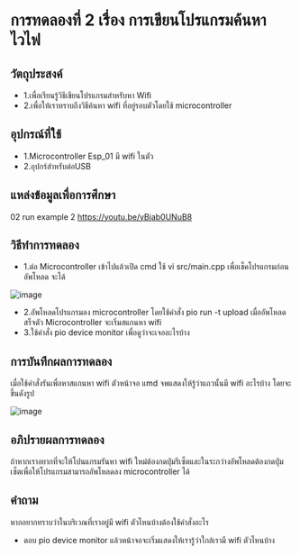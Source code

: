 # การทดลองที่ 2 เรื่อง การเขียนโปรแกรมค้นหาไวไฟ
## วัตถุประสงค์
* 1.เพื่อเรียนรู้วิธีเขียนโปรแกรมสำหรับหา Wifi
* 2.เพื่อให้เราทราบถึงวิธีค้นหา wifi ที่อยู่รอบตัวโดยใช้ microcontroller
## อุปกรณ์ที่ใช้
* 1.Microcontroller Esp_01 มี wifi ในตัว
* 2.อุปกร์สำหรับต่อUSB
## แหล่งข้อมูลเพื่อการศึกษา
02 run example 2 https://youtu.be/yBjab0UNuB8
## วิธีทำการทดลอง
* 1.ต่อ Microcontroller เข้าไปแล้วเปิด cmd ใช้ vi src/main.cpp เพื่อเช็คโปรแกรมก่อนอัพโหลด จะได้

![image](https://user-images.githubusercontent.com/80880258/112254074-876b4480-8c92-11eb-866d-64289cbbc1fb.png)

* 2.อัพโหลดโปรแกรมลง microcontroller โดยใช้คำสั่ง pio run -t upload เมื่ออัพโหลดสร็จตัว Microcontroller จะเริ่มสแกนหา wifi
* 3.ใช้คำสั่ง pio device monitor เพื่อดูว่าจะเจออะไรบ้าง
## การบันทึกผลการทดลอง
เมื่อใช้คำสั่งรันเพื่อหาสแกนหา wifi ตัวหน้าจอ แmd จพแสดงให้รู้ว่าแถวนั้นมี wifi อะไรบ้าง โดยจะขึ้นดังรูป

![image](https://user-images.githubusercontent.com/80880258/112254580-6d7e3180-8c93-11eb-8d5a-e29104652fa4.png)

## อภิปรายผลการทดลอง
ถ้าหากเราอยากที่จะให้โปนแกรมรันหา wifi ใหม่ต้องกดปุ่มรีเซ็ตและในระกว่างอัพโหลดต้องกดปุ่มเซ็ตเพื่อให้โปรแกรมสามารถอัพโหลดลง microcontroller ได้
## คำถาม
หากอยากทราบว่าในบริเวณที่เราอยู่มี wifi ตัวไหนบ้างต้องใช้คำสั่งอะไร
* ตอบ pio device monitor แล้วหน้าจอจะเริ่มแสดงให้เรารู้ว่าใกล้เรามี wifi ตัวไหนบ้าง
